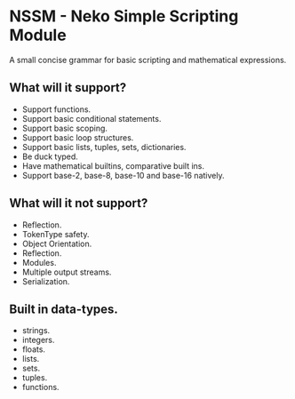 NSSM - Neko Simple Scripting Module
===================================

A small concise grammar for basic scripting and mathematical expressions.

What will it support?
---------------------

- Support functions.
- Support basic conditional statements.
- Support basic scoping.
- Support basic loop structures.
- Support basic lists, tuples, sets, dictionaries.
- Be duck typed.
- Have mathematical builtins, comparative built ins.
- Support base-2, base-8, base-10 and base-16 natively.

What will it not support?
-------------------------

- Reflection.
- TokenType safety.
- Object Orientation.
- Reflection.
- Modules.
- Multiple output streams.
- Serialization.

Built in data-types.
--------------------

- strings.
- integers.
- floats.
- lists.
- sets.
- tuples.
- functions.
